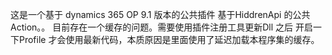 ﻿这是一个基于 dynamics 365 OP 9.1 版本的公共插件
基于HiddrenApi 的公共Action。。
目前存在一个缓存的问题。需要使用插件注册工具更新Dll 之后 开启一下Profile 才会使用最新代码，本质原因是里面使用了延迟加载本程序集的缓存。
